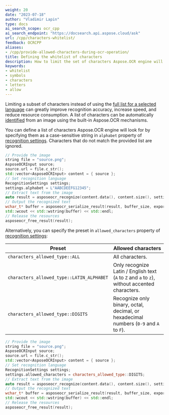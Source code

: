 ```yaml
---
weight: 20
date: "2023-07-18"
author: "Vladimir Lapin"
type: docs
ai_search_scope: ocr_cpp
ai_search_endpoint: "https://docsearch.api.aspose.cloud/ask"
url: /cpp/characters-whitelist/
feedback: OCRCPP
aliases:
- /cpp/provide-allowed-characters-during-ocr-operation/
title: Defining the whitelist of characters
description: How to limit the set of characters Aspose.OCR engine will look for.
keywords:
- whitelist
- symbols
- characters
- letters
- allow
---
```


Limiting a subset of characters instead of using the [full list for a selected language](/ocr/cpp/recognition-languages/) can greatly improve recognition accuracy, increase speed, and reduce resource consumption. A list of characters can be automatically [identified](/ocr/cpp/characters-identify/) from an image using the built-in Aspose.OCR mechanisms.

You can define a list of characters Aspose.OCR engine will look for by specifying them as a case-sensitive string in `alphabet` property of [recognition settings](https://reference.aspose.com/ocr/cpp/struct/recognition_settings). Characters that do not match the provided list are ignored.

```cpp
// Provide the image
string file = "source.png";
AsposeOCRInput source;
source.url = file.c_str();
std::vector<AsposeOCRInput> content = { source };
// Set recognition language
RecognitionSettings settings;
settings.alphabet = L"AÁBCDEÉFG12345";
// Extract text from the image
auto result = asposeocr_recognize(content.data(), content.size(), settings);
// Output the recognized text
wchar_t* buffer = asposeocr_serialize_result(result, buffer_size, export_format::text);
std::wcout << std::wstring(buffer) << std::endl;
// Release the resources
asposeocr_free_result(result);
```

Alternatively, you can specify the preset in `allowed_characters` property of [recognition settings](https://reference.aspose.com/ocr/cpp/struct/recognition_settings):

Preset | Allowed characters
------ | ------------------
`characters_allowed_type::ALL` | All characters.
`characters_allowed_type::LATIN_ALPHABET` | Only recognize Latin / English text (`A` to `Z` and `a` to `z`), without accented characters. 
`characters_allowed_type::DIGITS` | Recognize only binary, octal, decimal, or hexadecimal numbers (`0-9` and `A` to `F`).

```cpp
// Provide the image
string file = "source.png";
AsposeOCRInput source;
source.url = file.c_str();
std::vector<AsposeOCRInput> content = { source };
// Set recognition language
RecognitionSettings settings;
settings.allowed_characters = characters_allowed_type::DIGITS;
// Extract text from the image
auto result = asposeocr_recognize(content.data(), content.size(), settings);
// Output the recognized text
wchar_t* buffer = asposeocr_serialize_result(result, buffer_size, export_format::text);
std::wcout << std::wstring(buffer) << std::endl;
// Release the resources
asposeocr_free_result(result);
```
